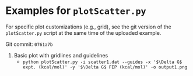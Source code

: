 
# Examples for `plotScatter.py`
For specific plot customizations (e.g., grid), see the git version of the `plotScatter.py` script at the same time of the uploaded example.

Git commit: `0761a7b`  

1. Basic plot with gridlines and guidelines
    * `python plotScatter.py -i scatter1.dat --guides -x '$\Delta G$ expt. (kcal/mol)' -y '$\Delta G$ FEP (kcal/mol)' -o output1.png`
